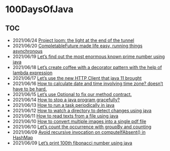 # 100DaysOfJava

## TOC
-   2021/06/24 [Project loom: the light at the end of the tunnel](https://bazlur.com/2021/06/project-loom-the-light-at-the-end-of-the-tunnel/)
-   2021/06/20 [CompletableFuture made life easy, running things asynchronous](https://bazlur.com/2021/06/completablefuture-made-life-easy-running-things-asynchronous/)
-   2021/06/19 [Let’s find out the most enormous known prime number using java](https://bazlur.com/2021/06/lets-find-out-the-most-enormous-known-prime-number-using-java/)
-   2021/06/18 [Let’s create coffee with a decorator pattern with the help of lambda expression](https://bazlur.com/2021/06/lets-create-coffee-with-a-decorator-pattern-with-the-help-of-lambda-expression/)
-   2021/06/17 [Let’s use the new HTTP Client that java 11 brought](https://bazlur.com/2021/06/lets-use-the-new-http-client-that-java-11-brought/)
-   2021/06/16 [How to calculate date and time involving time zone?
    doesn’t have to be
    hard.](https://bazlur.com/2021/06/how-to-calculate-date-and-time-involving-time-zone-doesnt-have-to-be-hard./)
-   2021/06/15 [Let’s use Optional to fix our method
    contract.](https://bazlur.com/2021/06/lets-use-optional-to-fix-our-method-contract./)
-   2021/06/14 [How to stop a java program
    gracefully?](https://bazlur.com/2021/06/how-to-stop-a-java-program-gracefully/)
-   2021/06/13 [How to run a task periodically in
    java](https://bazlur.com/2021/06/how-to-run-a-task-periodically-in-java/)
-   2021/06/12 [How to watch a directory to detect changes using
    java](https://bazlur.com/2021/06/how-to-watch-a-directory-to-detect-changes-using-java/)
-   2021/06/11 [How to read texts from a file using
    java](https://bazlur.com/2021/06/how-to-read-texts-from-a-file-using-java/)
-   2021/06/10 [How to convert multiple images into a single pdf
    file](https://bazlur.com/2021/06/how-to-convert-multiple-images-into-a-single-pdf-file/)
-   2021/06/10 [Let’s count the occurrence with groupBy and
    counting](https://bazlur.com/2021/06/lets-count-the-occurrence-with-groupby-and-counting/)
-   2021/06/09 [Avoid recursive invocation on computeIfAbsent() in
    HashMap](https://bazlur.com/2021/06/avoid-recursive-invocation-on-computeifabsent-in-hashmap/)
-   2021/06/09 [Let’s print 100th fibonacci number using
    java](https://bazlur.com/2021/06/lets-print-100th-fibonacci-number-using-java/)
